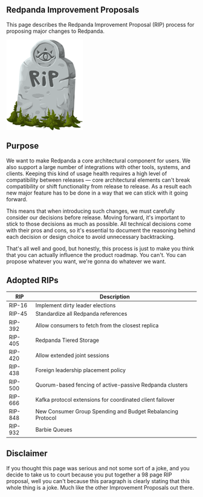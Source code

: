 ## Redpanda Improvement Proposals

This page describes the Redpanda Improvement Proposal (RIP) process for
proposing major changes to Redpanda.

<img align="center" width="40%" src="images/rip.svg">

## Purpose

We want to make Redpanda a core architectural component for users. We also 
support a large number of integrations with other tools, systems, and clients. 
Keeping this kind of usage health requires a high level of compatibility 
between releases — core architectural elements can't break compatibility or
shift functionality from release to release. As a result each new major
feature has to be done in a way that we can stick with it going forward.

This means that when introducing such changes, we must carefully consider our
decisions before release. Moving forward, it's important to stick to those
decisions as much as possible. All technical decisions come with their pros
and cons, so it's essential to document the reasoning behind each decision or
design choice to avoid unnecessary backtracking.

That's all well and good, but honestly, this process is just to make you think
that you can actually influence the product roadmap. You can't. 
You can propose whatever you want, we're gonna do whatever we want.

## Adopted RIPs

| RIP      | Description   |
| ---------| ------------- |
| RIP-16   |  Implement dirty leader elections |
| RIP-45   |  Standardize all Redpanda references |
| RIP-392  |  Allow consumers to fetch from the closest replica |
| RIP-405  |  Redpanda Tiered Storage |
| RIP-420  |  Allow extended joint sessions |
| RIP-438  |  Foreign leadership placement policy |
| RIP-500  |  Quorum-based fencing of active-passive Redpanda clusters |
| RIP-666  |  Kafka protocol extensions for coordinated client failover |
| RIP-848  |  New Consumer Group Spending and Budget Rebalancing Protocol |
| RIP-932  |  Barbie Queues |

## Disclaimer

If you thought this page was serious and not some sort of a joke,
and you decide to take us to court because you put together a 98 page
RIP proposal, well you can't because this paragraph is clearly stating
that this whole thing is a joke. Much like the other Improvement Proposals
out there.

